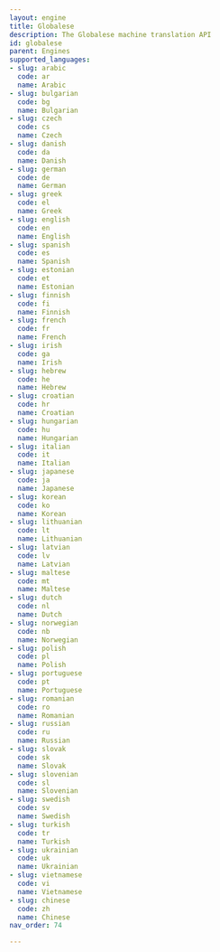 ```yaml
---
layout: engine
title: Globalese
description: The Globalese machine translation API
id: globalese
parent: Engines
supported_languages:
- slug: arabic
  code: ar
  name: Arabic
- slug: bulgarian
  code: bg
  name: Bulgarian
- slug: czech
  code: cs
  name: Czech
- slug: danish
  code: da
  name: Danish
- slug: german
  code: de
  name: German
- slug: greek
  code: el
  name: Greek
- slug: english
  code: en
  name: English
- slug: spanish
  code: es
  name: Spanish
- slug: estonian
  code: et
  name: Estonian
- slug: finnish
  code: fi
  name: Finnish
- slug: french
  code: fr
  name: French
- slug: irish
  code: ga
  name: Irish
- slug: hebrew
  code: he
  name: Hebrew
- slug: croatian
  code: hr
  name: Croatian
- slug: hungarian
  code: hu
  name: Hungarian
- slug: italian
  code: it
  name: Italian
- slug: japanese
  code: ja
  name: Japanese
- slug: korean
  code: ko
  name: Korean
- slug: lithuanian
  code: lt
  name: Lithuanian
- slug: latvian
  code: lv
  name: Latvian
- slug: maltese
  code: mt
  name: Maltese
- slug: dutch
  code: nl
  name: Dutch
- slug: norwegian
  code: nb
  name: Norwegian
- slug: polish
  code: pl
  name: Polish
- slug: portuguese
  code: pt
  name: Portuguese
- slug: romanian
  code: ro
  name: Romanian
- slug: russian
  code: ru
  name: Russian
- slug: slovak
  code: sk
  name: Slovak
- slug: slovenian
  code: sl
  name: Slovenian
- slug: swedish
  code: sv
  name: Swedish
- slug: turkish
  code: tr
  name: Turkish
- slug: ukrainian
  code: uk
  name: Ukrainian
- slug: vietnamese
  code: vi
  name: Vietnamese
- slug: chinese
  code: zh
  name: Chinese
nav_order: 74

---
```



